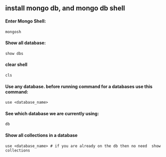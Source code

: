 ## install mongo db, and mongo db shell

#### Enter Mongo Shell:
`
    mongosh
`
#### Show all database:
`
    show dbs
`
#### clear shell
`
    cls
`
#### Use any database. before running command for a databases use this command:
`
   use <database_name> 
`
#### See which database we are currently using:
`
    db
`
#### Show all collections in a database
`
    use <database_name> # if you are already on the db then no need 
    show collections
`

